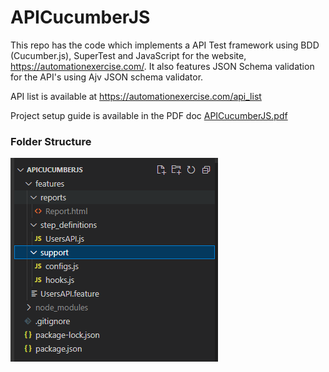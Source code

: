 # APICucumberJS

This repo has the code which implements a API Test framework using BDD (Cucumber.js), SuperTest and JavaScript for the website, https://automationexercise.com/. It also features JSON Schema validation for the API's using Ajv JSON schema validator.

API list is available at https://automationexercise.com/api_list

Project setup guide is available in the PDF doc [APICucumberJS.pdf](APICucumberJS.pdf)

### **Folder Structure**
![img.png](img.PNG)
